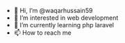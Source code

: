 - 👋 Hi, I’m @waqarhussain59
- 👀 I’m interested in web development 
- 🌱 I’m currently learning php laravel
- 📫 How to reach me 

<!---
waqarhussain59/waqarhussain59 is a ✨ special ✨ repository because its `README.md` (this file) appears on your GitHub profile.
You can click the Preview link to take a look at your changes.
--->

